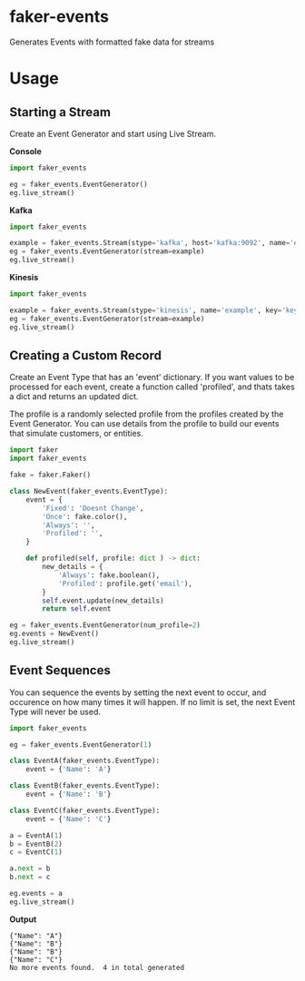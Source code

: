 # faker-events
Generates Events with formatted fake data for streams 

# Usage

## Starting a Stream
Create an Event Generator and start using Live Stream.

**Console**
```python
import faker_events

eg = faker_events.EventGenerator()
eg.live_stream()
```

**Kafka**
```python
import faker_events

example = faker_events.Stream(stype='kafka', host='kafka:9092', name='example')
eg = faker_events.EventGenerator(stream=example)
eg.live_stream()
```

**Kinesis**
```python
import faker_events

example = faker_events.Stream(stype='kinesis', name='example', key='key')
eg = faker_events.EventGenerator(stream=example)
eg.live_stream()
```

## Creating a Custom Record
Create an Event Type that has an 'event' dictionary.  If you want values to be
processed for each event, create a function called 'profiled', and thats takes
a dict and returns an updated dict.

The profile is a randomly selected profile from the profiles created by the
Event Generator.  You can use details from the profile to build our events
that simulate customers, or entities.

```python
import faker
import faker_events

fake = faker.Faker()

class NewEvent(faker_events.EventType):
    event = {
        'Fixed': 'Doesnt Change',
        'Once': fake.color(),
        'Always': '',
        'Profiled': '',
    }

    def profiled(self, profile: dict ) -> dict:
        new_details = {
            'Always': fake.boolean(),
            'Profiled': profile.get('email'),
        }
        self.event.update(new_details)
        return self.event

eg = faker_events.EventGenerator(num_profile=2)
eg.events = NewEvent()
eg.live_stream()
```

## Event Sequences

You can sequence the events by setting the next event to occur, and occurence
on how many times it will happen.  If no limit is set, the next Event Type will
never be used.


```python
import faker_events

eg = faker_events.EventGenerator(1)

class EventA(faker_events.EventType):
    event = {'Name': 'A'}

class EventB(faker_events.EventType):
    event = {'Name': 'B'}

class EventC(faker_events.EventType):
    event = {'Name': 'C'}

a = EventA(1)
b = EventB(2)
c = EventC(1)

a.next = b
b.next = c

eg.events = a
eg.live_stream()
```

**Output**
```
{"Name": "A"}
{"Name": "B"}
{"Name": "B"}
{"Name": "C"}
No more events found.  4 in total generated
```
